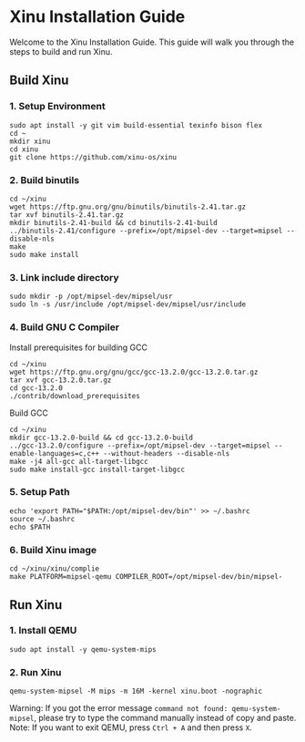 # Xinu Installation Guide
Welcome to the Xinu Installation Guide. This guide will walk you through the steps to build and run Xinu.
## Build Xinu
### 1. Setup Environment
```shell
sudo apt install -y git vim build-essential texinfo bison flex
cd ~
mkdir xinu
cd xinu
git clone https://github.com/xinu-os/xinu
```
### 2. Build binutils
```shell
cd ~/xinu
wget https://ftp.gnu.org/gnu/binutils/binutils-2.41.tar.gz
tar xvf binutils-2.41.tar.gz
mkdir binutils-2.41-build && cd binutils-2.41-build
../binutils-2.41/configure --prefix=/opt/mipsel-dev --target=mipsel --disable-nls
make
sudo make install
```
### 3. Link include directory
```shell
sudo mkdir -p /opt/mipsel-dev/mipsel/usr
sudo ln -s /usr/include /opt/mipsel-dev/mipsel/usr/include
```
### 4. Build GNU C Compiler
Install prerequisites for building GCC
```shell
cd ~/xinu
wget https://ftp.gnu.org/gnu/gcc/gcc-13.2.0/gcc-13.2.0.tar.gz
tar xvf gcc-13.2.0.tar.gz
cd gcc-13.2.0
./contrib/download_prerequisites
```
Build GCC
```shell
cd ~/xinu
mkdir gcc-13.2.0-build && cd gcc-13.2.0-build
../gcc-13.2.0/configure --prefix=/opt/mipsel-dev --target=mipsel --enable-languages=c,c++ --without-headers --disable-nls
make -j4 all-gcc all-target-libgcc
sudo make install-gcc install-target-libgcc
```
### 5. Setup Path
```shell
echo 'export PATH="$PATH:/opt/mipsel-dev/bin"' >> ~/.bashrc
source ~/.bashrc
echo $PATH
```
### 6. Build Xinu image
```shell
cd ~/xinu/xinu/complie
make PLATFORM=mipsel-qemu COMPILER_ROOT=/opt/mipsel-dev/bin/mipsel-
```
## Run Xinu
### 1. Install QEMU
```shell
sudo apt install -y qemu-system-mips
```
### 2. Run Xinu

```shell
qemu-system-mipsel -M mips -m 16M -kernel xinu.boot -nographic
```
Warning: If you got the error message `command not found: qemu-system-mipsel`, please try to type the command manually instead of copy and paste.
Note: If you want to exit QEMU, press `Ctrl + A` and then press `X`.